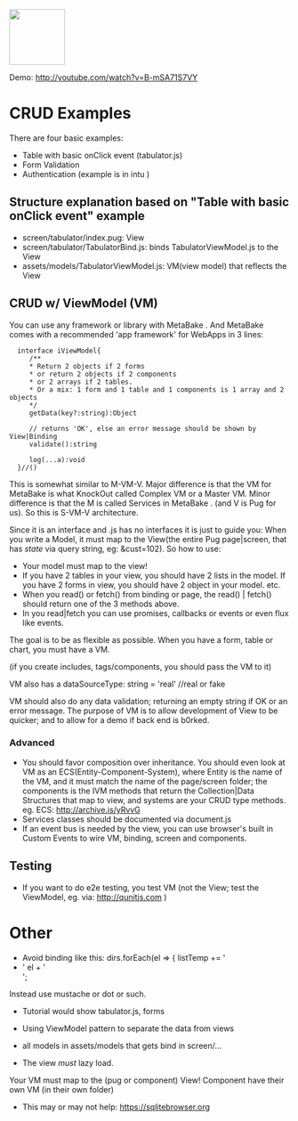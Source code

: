 
<img src="http://MetaBake.github.io/mbakeDocs/logo.jpg" width="100">

Demo: http://youtube.com/watch?v=B-mSA71S7VY

# CRUD Examples

There are four basic examples:

- Table with basic onClick event (tabulator.js)
- Form Validation
- Authentication (example is in intu )

## Structure explanation based on  "Table with basic onClick event" example

- screen/tabulator/index.pug: View
- screen/tabulator/TabulatorBind.js: binds TabulatorViewModel.js to the View
- assets/models/TabulatorViewModel.js: VM(view model) that reflects the View


## CRUD w/ ViewModel (VM) 

You can use any framework or library with MetaBake . And MetaBake comes with a recommended 'app framework' for WebApps in 3 lines:


      interface iViewModel{
         /**
         * Return 2 objects if 2 forms
         * or return 2 objects if 2 components
         * or 2 arrays if 2 tables.
         * Or a mix: 1 form and 1 table and 1 components is 1 array and 2 objects
         */
         getData(key?:string):Object

         // returns 'OK', else an error message should be shown by View|Binding
         validate():string 
         
         log(...a):void
      }//()



This is somewhat similar to M-VM-V. Major difference is that the VM for MetaBake is
what KnockOut called Complex VM or a Master VM.
Minor difference is that the M is called Services in MetaBake . (and V is Pug for us). So this is S-VM-V architecture.

Since it is an interface and .js has no interfaces it is just to guide you: When you write a Model, it must map to the View(the entire Pug page|screen, that has *state* via query string, eg: &cust=102).
So how to use:
- Your model must map to the view!
- If you have 2 tables in your view, you should have 2 lists in the model. If you have 2 forms in view, you should have 2 object in your model. etc.
- When you read() or fetch() from binding or page, the read() | fetch() should return one of the 3 methods above.
- In you read|fetch you can use promises, callbacks or events or even flux like events.

The goal is to be as flexible as possible. When you have a form, table or chart, you must have a VM. 

(if you create includes, tags/components, you should pass the VM to it)

VM also has a dataSourceType: string = 'real'  //real or fake

VM should also do any data validation; returning an empty string if OK or an error message.
The purpose of VM is to allow development of View to be quicker; and to allow for a demo if back end is b0rked.

### Advanced
- You should favor composition over inheritance. You should even look at VM as an ECS(Entity-Component-System), where Entity is the name of the VM, 
and it must match the name of the page/screen folder; the components is the IVM methods that return the Collection|Data Structures 
that map to view, and systems are your CRUD type methods.
eg. ECS: http://archive.is/yRvvG
- Services classes should be documented via document.js
- If an event bus is needed by the view, you can use browser's built in Custom Events to wire VM, binding, screen and components. 

## Testing

- If you want to do e2e testing, you test VM (not the View; test the ViewModel, eg. via: http://qunitjs.com )



# Other


- Avoid binding like this:
    dirs.forEach(el => {
       listTemp += '<li><div><i class="i-file"></i>' el + '</div></li>';

Instead use mustache or dot or such.

- Tutorial would show tabulator.js, forms

- Using ViewModel pattern to separate the data from views

- all models in assets/models that gets bind in screen/...

- The view *must* lazy load.

Your VM must map to the (pug or component) View! Component have their own VM (in their own folder)

- This may or may not help: https://sqlitebrowser.org


